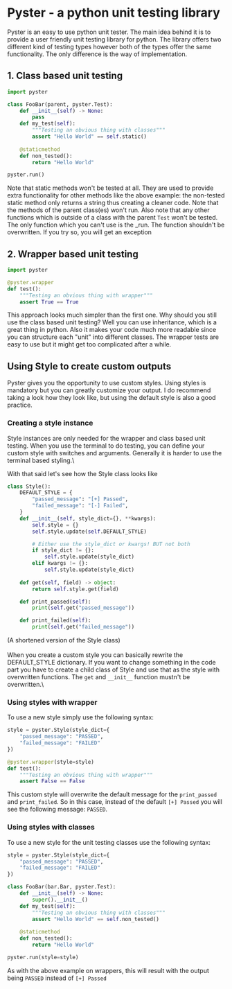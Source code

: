 # Pyster - a python unit testing library

Pyster is an easy to use python unit tester. The main idea behind it is to provide
a user friendly unit testing library for python. The library offers two different
kind of testing types however both of the types offer the same functionality.
The only difference is the way of implementation.

## 1. Class based unit testing

```py
import pyster

class FooBar(parent, pyster.Test):
    def __init__(self) -> None:
        pass
    def my_test(self):
        """Testing an obvious thing with classes"""
        assert "Hello World" == self.static()
    
    @staticmethod
    def non_tested():
        return "Hello World"

pyster.run()
```

Note that static methods won't be tested at all. They are used to provide extra functionality for other methods like the above example:
the non-tested static method only returns a string thus creating a cleaner code. Note that the methods of the parent class(es) won't run.
Also note that any other functions which is outside of a class with the parent `Test` won't be tested. The only function which you can't use is
the _run. The function shouldn't be overwritten. If you try so, you will get an exception

## 2. Wrapper based unit testing

```py
import pyster

@pyster.wrapper
def test():
    """Testing an obvious thing with wrapper"""
    assert True == True

```

This approach looks much simpler than the first one. Why should you still use the class based unit testing? Well you can use inheritance, which is a great thing in python. Also it makes your code much more readable since you can structure each "unit" into different classes. The wrapper
tests are easy to use but it might get too complicated after a while.

## Using Style to create custom outputs

Pyster gives you the opportunity to use custom styles. Using styles is mandatory but you can greatly customize your output.
I do recommend taking a look how they look like, but using the default style is also a good practice.

### Creating a style instance

Style instances are only needed for the wrapper and class based unit testing. When you use the terminal to do testing, you can define your custom style with switches and arguments. Generally it is harder to use the terminal based styling.\

With that said let's see how the Style class looks like

```py
class Style():
    DEFAULT_STYLE = {
        "passed_message": "[+] Passed",
        "failed_message": "[-] Failed",
    }
    def __init__(self, style_dict={}, **kwargs):
        self.style = {}
        self.style.update(self.DEFAULT_STYLE)

        # Either use the style_dict or kwargs! BUT not both
        if style_dict != {}:
            self.style.update(style_dict)
        elif kwargs != {}:
            self.style.update(style_dict)
    
    def get(self, field) -> object:
        return self.style.get(field)

    def print_passed(self):
        print(self.get("passed_message"))

    def print_failed(self):
        print(self.get("failed_message"))
```

(A shortened version of the Style class)\
\
When you create a custom style you can basically rewrite the DEFAULT_STYLE dictionary. If you want to change something in the code part you have to create a child class of Style and use that as the style with overwritten functions. The `get` and `__init__` function mustn't be overwritten.\

### Using styles with wrapper

To use a new style simply use the following syntax:

```py
style = pyster.Style(style_dict={
    "passed_message": "PASSED",
    "failed_message": "FAILED"
})

@pyster.wrapper(style=style)
def test():
    """Testing an obvious thing with wrapper"""
    assert False == False
```

This custom style will overwrite the default message for the `print_passed` and `print_failed`. So in this case, instead of the default `[+] Passed` you will see the following message: `PASSED`.

### Using styles with classes

To use a new style for the unit testing classes use the following syntax:

```py
style = pyster.Style(style_dict={
    "passed_message": "PASSED",
    "failed_message": "FAILED"
})

class FooBar(bar.Bar, pyster.Test):
    def __init__(self) -> None:
        super().__init__()
    def my_test(self):
        """Testing an obvious thing with classes"""
        assert "Hello World" == self.non_tested()
    
    @staticmethod
    def non_tested():
        return "Hello World"

pyster.run(style=style)
```

As with the above example on wrappers, this will result with the output being `PASSED` instead of `[+] Passed`

